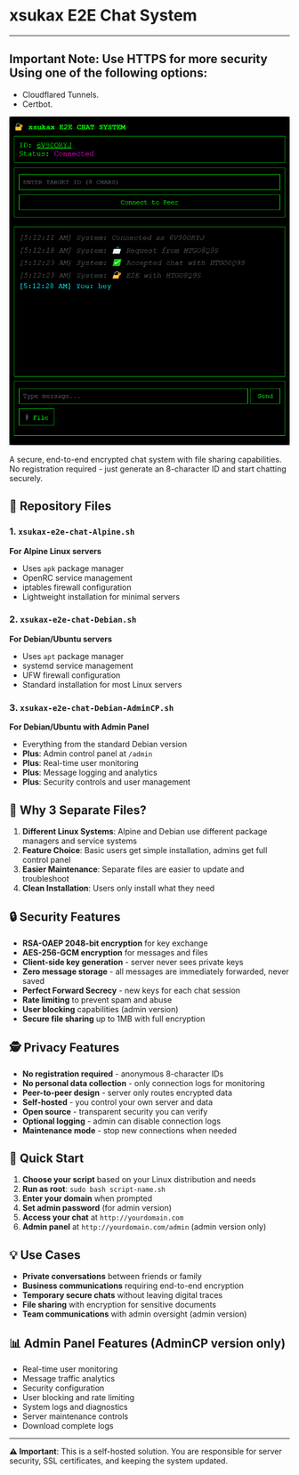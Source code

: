 # xsukax E2E Chat System
---

## Important Note: Use HTTPS for more security Using one of the following options:
- Cloudflared Tunnels.
- Certbot.

![](https://raw.githubusercontent.com/xsukax/xsukax-E2E-CHAT-SYSTEM/refs/heads/main/screenshot.png)

A secure, end-to-end encrypted chat system with file sharing capabilities. No registration required - just generate an 8-character ID and start chatting securely.

## 📁 Repository Files

### 1. `xsukax-e2e-chat-Alpine.sh`
**For Alpine Linux servers**
- Uses `apk` package manager
- OpenRC service management
- iptables firewall configuration
- Lightweight installation for minimal servers

### 2. `xsukax-e2e-chat-Debian.sh`
**For Debian/Ubuntu servers**
- Uses `apt` package manager  
- systemd service management
- UFW firewall configuration
- Standard installation for most Linux servers

### 3. `xsukax-e2e-chat-Debian-AdminCP.sh`
**For Debian/Ubuntu with Admin Panel**
- Everything from the standard Debian version
- **Plus**: Admin control panel at `/admin`
- **Plus**: Real-time user monitoring
- **Plus**: Message logging and analytics
- **Plus**: Security controls and user management

## 🤔 Why 3 Separate Files?

1. **Different Linux Systems**: Alpine and Debian use different package managers and service systems
2. **Feature Choice**: Basic users get simple installation, admins get full control panel
3. **Easier Maintenance**: Separate files are easier to update and troubleshoot
4. **Clean Installation**: Users only install what they need

## 🔒 Security Features

- **RSA-OAEP 2048-bit encryption** for key exchange
- **AES-256-GCM encryption** for messages and files
- **Client-side key generation** - server never sees private keys
- **Zero message storage** - all messages are immediately forwarded, never saved
- **Perfect Forward Secrecy** - new keys for each chat session
- **Rate limiting** to prevent spam and abuse
- **User blocking** capabilities (admin version)
- **Secure file sharing** up to 1MB with full encryption

## 🕵️ Privacy Features

- **No registration required** - anonymous 8-character IDs
- **No personal data collection** - only connection logs for monitoring
- **Peer-to-peer design** - server only routes encrypted data
- **Self-hosted** - you control your own server and data
- **Open source** - transparent security you can verify
- **Optional logging** - admin can disable connection logs
- **Maintenance mode** - stop new connections when needed

## 🚀 Quick Start

1. **Choose your script** based on your Linux distribution and needs
2. **Run as root**: `sudo bash script-name.sh`
3. **Enter your domain** when prompted
4. **Set admin password** (for admin version)
5. **Access your chat** at `http://yourdomain.com`
6. **Admin panel** at `http://yourdomain.com/admin` (admin version only)

## 💡 Use Cases

- **Private conversations** between friends or family
- **Business communications** requiring end-to-end encryption
- **Temporary secure chats** without leaving digital traces
- **File sharing** with encryption for sensitive documents
- **Team communications** with admin oversight (admin version)

## 📊 Admin Panel Features (AdminCP version only)

- Real-time user monitoring
- Message traffic analytics
- Security configuration
- User blocking and rate limiting
- System logs and diagnostics
- Server maintenance controls
- Download complete logs

---

**⚠️ Important**: This is a self-hosted solution. You are responsible for server security, SSL certificates, and keeping the system updated.
